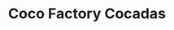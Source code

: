 ---
title: "Coco Factory Cocadas"
url: /caracas/coco-factory-cocadas-av-teresa-de-la-parra/
shop: Getränke
---